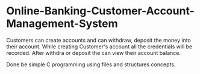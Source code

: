# Online-Banking-Customer-Account-Management-System
Customers can create accounts and can withdraw, deposit the money into their account.
While creating Customer's account all the credentials will be recorded.
After withdra or deposit the can view their account balance.

Done be simple C programming using files and structures concepts.
